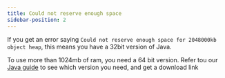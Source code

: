 ```yaml
---
title: Could not reserve enough space
sidebar-position: 2
---
```


If you get an error saying `Could not reserve enough space for 2048000kb object heap`, this means you have a 32bit version of Java.

To use more than 1024mb of ram, you need a 64 bit version. Refer tou our [Java guide](../guides/java-version.md) to see which version you need, and get a download link